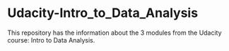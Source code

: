 # Udacity-Intro_to_Data_Analysis
This repository has the information about the 3 modules from the Udacity course: Intro to Data Analysis.
